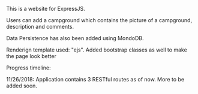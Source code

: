 This is a website for ExpressJS.

Users can add a campground which contains the picture of a campground, description and comments.

Data Persistence has also been added using MondoDB.

Renderign template used: "ejs". Added bootstrap classes as well to make the page look better

Progress timeline:

11/26/2018:
Application contains 3 RESTful routes as of now. More to be added soon.
